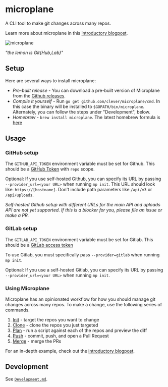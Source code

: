 # microplane

A CLI tool to make git changes across many repos.

Learn more about microplane in this [introductory blogpost](https://medium.com/always-a-student/mo-repos-mo-problems-how-we-make-changes-across-many-git-repositories-293ad7d418f0).

![microplane](https://cdn.pixabay.com/photo/2013/07/12/14/16/lemon-148119_640.png)

_"the lemon is Git{Hub,Lab}"_

## Setup

Here are several ways to install microplane:

- *Pre-built release* - You can download a pre-built version of Microplane from the [Github releases](https://github.com/Clever/microplane/releases).
- *Compile it yourself*  - Run `go get github.com/clever/microplane/cmd`. In this case the binary will be installed to `$GOPATH/bin/microplane`. Alternately, you can follow the steps under "Development", below.
- *Homebrew* - `brew install microplane`. The latest homebrew formula is [here](https://github.com/Homebrew/homebrew-core/blob/master/Formula/microplane.rb)

## Usage

### GitHub setup

The `GITHUB_API_TOKEN` environment variable must be set for Github. This should be a [GitHub Token](https://github.com/settings/tokens) with `repo` scope.

Optional: If you use self-hosted Github, you can specify its URL by passing `--provider_url=<your URL>` when running `mp init`.
This URL should look like: `https://[hostname]`. Don't include path parameters like `/api/v3` or `/api/uploads`.

_Self-hosted Github setup with different URLs for the main API and uploads API are not yet supported. If this is a blocker for you, please file an issue or make a PR._

### GitLab setup

The `GITLAB_API_TOKEN` environment variable must be set for Gitlab. This should be a [GitLab access token](https://gitlab.com/profile/personal_access_tokens)

To use Gitlab, you must specifically pass `--provider=gitlab` when running `mp init`.

Optional: If you use a self-hosted Gitlab, you can specify its URL by passing `--provider_url=<your URL>` when running `mp init`.

### Using Microplane

Microplane has an opinionated workflow for how you should manage git changes across many repos.
To make a change, use the following series of commands.

1. [Init](docs/mp_init.md) - target the repos you want to change
2. [Clone](docs/mp_clone.md) - clone the repos you just targeted
3. [Plan](docs/mp_plan.md) - run a script against each of the repos and preview the diff
4. [Push](docs/mp_push.md) - commit, push, and open a Pull Request
5. [Merge](docs/mp_merge.md) - merge the PRs

For an in-depth example, check out the [introductory blogpost](https://medium.com/always-a-student/mo-repos-mo-problems-how-we-make-changes-across-many-git-repositories-293ad7d418f0).

## Development

See [`Development.md`](./DEVELOPMENT.md).
